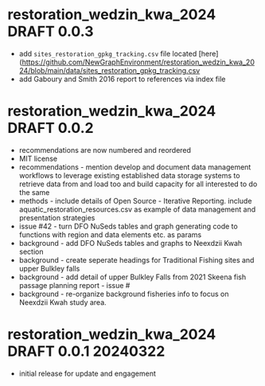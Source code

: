 # restoration_wedzin_kwa_2024 DRAFT 0.0.3

  - add `sites_restoration_gpkg_tracking.csv` file located [here](https://github.com/NewGraphEnvironment/restoration_wedzin_kwa_2024/blob/main/data/sites_restoration_gpkg_tracking.csv
  - add Gaboury and Smith 2016 report to references via index file


# restoration_wedzin_kwa_2024 DRAFT 0.0.2
  
  - recommendations are now numbered and reordered
  - MIT license
  - recommendations - mention develop and document data management workflows to leverage existing established data storage systems to retrieve data from and load too and build capacity for all interested to do the same
  - methods - include details of Open Source - Iterative Reporting. include aquatic_restoration_resources.csv as example of data management and presentation strategies 
  - issue #42 - turn DFO NuSeds tables and graph generating code to functions with region and data elements etc. as params
  - background - add DFO NuSeds tables and graphs to Neexdzii Kwah section
  - background - create seperate headings for Traditional Fishing sites and upper Bulkley falls
  - background - add detail of upper Bulkley Falls from 2021 Skeena fish passage planning report - issue #
  - background - re-organize background fisheries info to focus on Neexdzii Kwah study area.


# restoration_wedzin_kwa_2024 DRAFT 0.0.1 20240322

  * initial release for update and engagement
  

